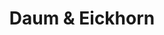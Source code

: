 ---
title: "Daum & Eickhorn"
url: /wermelskirchen/daum-und-eickhorn-telegrafenstrasse/
shop: Metzgerei
---